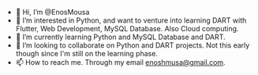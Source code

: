- 👋 Hi, I’m @EnosMousa
- 👀 I’m interested in Python, and want to venture into learning DART with Flutter, Web Development, MySQL Database. Also Cloud computing.
- 🌱 I’m currently learning Python and MySQL Database and DART.
- 💞️ I’m looking to collaborate on Python and DART projects. Not this early though since I'm still on the learning phase.
- 📫 How to reach me. Through my email enoshmusa@gmail.com.

<!---
EnosMousa/EnosMousa is a ✨ special ✨ repository because its `README.md` (this file) appears on your GitHub profile.
You can click the Preview link to take a look at your changes.
--->
